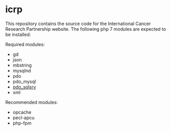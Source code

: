 # icrp

This repository contains the source code for the International Cancer Research Partnership website. The following php 7 modules are expected to be installed:

Required modules:
- gd
- json
- mbstring
- mysqlnd
- pdo
- pdo_mysql
- [pdo_sqlsrv](https://github.com/Microsoft/msphpsql)
- xml

Recommended modules:
- opcache
- pecl-apcu
- php-fpm
